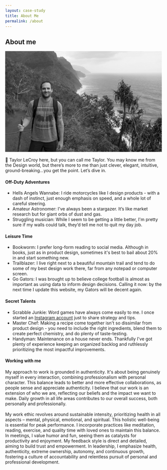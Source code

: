 ```yaml
---
layout: case-study
title: About Me
permalink: /about
---
```





<div class="page-body-wrapper">

  <h2 class="about-header">About me</h2>
  <img src="img/about/about-hawaii.jpg" class="about-header-img">

  <p class="page-body-copy">
    👋 Taylor LeCroy here, but you can call me Taylor. You may know me from the Design world, but there’s more to me than just clever, elegant, intuitive, ground-breaking...you get the point. Let’s dive in.
  </p>

  <h4 class="about-interior-subhead">
    Off-Duty Adventures
  </h4>
  <ul class="page-body-list">
    <li><span>Hells Angels Wannabe:</span> I ride motorcycles like I design products - with a dash of  instinct, just enough emphasis on speed, and a whole lot of careful steering.
    </li>
    <li><span>Amateur Astronomer:</span> I’ve always been a stargazer. It’s like market research but for giant orbs of dust and gas.</li>
    <li><span>Struggling musician:</span> While I seem to be getting a little better, I'm pretty sure if my walls could talk, they’d tell me not to quit my day job.</li>
  </ul>

  <h4 class="about-interior-subhead">
    Leisure Time
  </h4>
  <ul class="page-body-list">
    <li><span>Bookworm:</span> I prefer long-form reading to social media. Although in books, just as in product design, sometimes it's best to bail about 20% in and start something new.
    </li>
    <li><span>Trailblazer:</span> I live right next to a beautiful mountain trail and tend to do some of my best design work there, far from any notepad or computer screen.</li>
    <li><span>Go Gators:</span> I was brought up to believe college football is almost as important as using data to inform design decisions. Calling it now: by the next time I update this website, my Gators will be decent again.</li>
  </ul>

  <h4 class="about-interior-subhead">
    Secret Talents
  </h4>
  <ul class="page-body-list">
    <li><span>Scrabble Junkie:</span> Word games have always come easily to me. I once started an <a href="https://www.instagram.com/scrabble_snacks">Instagram account</a> just to share strategy and tips.
    </li>
    <li><span>Master Chef:</span> Making a recipe come together isn't so dissimilar from product design - you need to include the right ingredients, blend them to create perfect chemistry, and do plenty of taste-testing.</li>
    <li><span>Handyman:</span> Maintenance on a house never ends. Thankfully I've got plenty of experience keeping an organized backlog and ruthlessly prioritizing the most impactful improvements.</li>
  </ul>

  <h4 class="about-interior-subhead">
    Working with me
  </h4>
  <p class="page-body-copy">
    My approach to work is grounded in authenticity. It's about being genuinely myself in every interaction, combining professionalism with personal character. This balance leads to better and more effective collaborations, as people sense and appreciate authenticity. I believe that our work is an extension of who we are, reflecting our beliefs and the impact we want to make. Daily growth in all life areas contributes to our overall success, both personally and professionally.
    <br/>
    <br/>
    My work ethic revolves around sustainable intensity, prioritizing health in all aspects – mental, physical, emotional, and spiritual. This holistic well-being is essential for peak performance. I incorporate practices like meditation, reading, exercise, and quality time with loved ones to maintain this balance. In meetings, I value humor and fun, seeing them as catalysts for productivity and enjoyment. My feedback style is direct and detailed, aiming to build trust and empowerment. In leadership, I emphasize health, authenticity, extreme ownership, autonomy, and continuous growth, fostering a culture of accountability and relentless pursuit of personal and professional development.
  </p>
</div>
